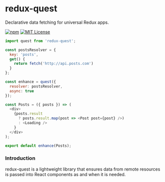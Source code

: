 # redux-quest

Declarative data fetching for universal Redux apps.

[![npm](https://img.shields.io/npm/v/redux-quest.svg?style=flat-square)](http://npm.im/redux-quest)
[![MIT License](https://img.shields.io/npm/l/react-jobs.svg?style=flat-square)](http://opensource.org/licenses/MIT)

```js
import quest from 'redux-quest';

const postsResolver = {
  key: 'posts',
  get() {
    return fetch('http://api.posts.com')
  }
};

const enhance = quest({
  resolver: postsResolver,
  async: true
});

const Posts = ({ posts }) => (
  <div>
    {posts.result
      ? posts.result.map(post => <Post post={post} />)
      : <Loading />
    }
  </div>
);

export default enhance(Posts);
```

### Introduction

redux-quest is a lightweight library that ensures data from remote resources is passed into React components as and when it is needed.
